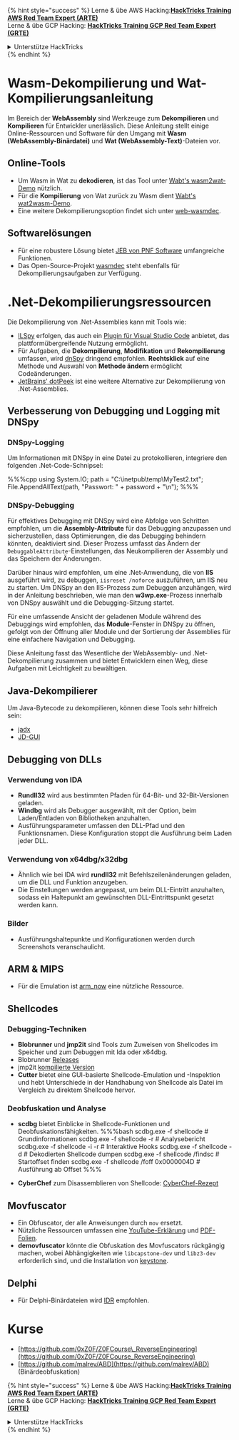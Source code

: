 {% hint style="success" %}
Lerne & übe AWS Hacking:<img src="/.gitbook/assets/arte.png" alt="" data-size="line">[**HackTricks Training AWS Red Team Expert (ARTE)**](https://training.hacktricks.xyz/courses/arte)<img src="/.gitbook/assets/arte.png" alt="" data-size="line">\
Lerne & übe GCP Hacking: <img src="/.gitbook/assets/grte.png" alt="" data-size="line">[**HackTricks Training GCP Red Team Expert (GRTE)**<img src="/.gitbook/assets/grte.png" alt="" data-size="line">](https://training.hacktricks.xyz/courses/grte)

<details>

<summary>Unterstütze HackTricks</summary>

* Überprüfe die [**Abonnementpläne**](https://github.com/sponsors/carlospolop)!
* **Tritt der** 💬 [**Discord-Gruppe**](https://discord.gg/hRep4RUj7f) oder der [**Telegram-Gruppe**](https://t.me/peass) bei oder **folge** uns auf **Twitter** 🐦 [**@hacktricks\_live**](https://twitter.com/hacktricks\_live)**.**
* **Teile Hacking-Tricks, indem du PRs zu den** [**HackTricks**](https://github.com/carlospolop/hacktricks) und [**HackTricks Cloud**](https://github.com/carlospolop/hacktricks-cloud) GitHub-Repos einreichst.

</details>
{% endhint %}

# Wasm-Dekompilierung und Wat-Kompilierungsanleitung

Im Bereich der **WebAssembly** sind Werkzeuge zum **Dekompilieren** und **Kompilieren** für Entwickler unerlässlich. Diese Anleitung stellt einige Online-Ressourcen und Software für den Umgang mit **Wasm (WebAssembly-Binärdatei)** und **Wat (WebAssembly-Text)**-Dateien vor.

## Online-Tools

- Um Wasm in Wat zu **dekodieren**, ist das Tool unter [Wabt's wasm2wat-Demo](https://webassembly.github.io/wabt/demo/wasm2wat/index.html) nützlich.
- Für die **Kompilierung** von Wat zurück zu Wasm dient [Wabt's wat2wasm-Demo](https://webassembly.github.io/wabt/demo/wat2wasm/).
- Eine weitere Dekompilierungsoption findet sich unter [web-wasmdec](https://wwwg.github.io/web-wasmdec/).

## Softwarelösungen

- Für eine robustere Lösung bietet [JEB von PNF Software](https://www.pnfsoftware.com/jeb/demo) umfangreiche Funktionen.
- Das Open-Source-Projekt [wasmdec](https://github.com/wwwg/wasmdec) steht ebenfalls für Dekompilierungsaufgaben zur Verfügung.

# .Net-Dekompilierungsressourcen

Die Dekompilierung von .Net-Assemblies kann mit Tools wie:

- [ILSpy](https://github.com/icsharpcode/ILSpy) erfolgen, das auch ein [Plugin für Visual Studio Code](https://github.com/icsharpcode/ilspy-vscode) anbietet, das plattformübergreifende Nutzung ermöglicht.
- Für Aufgaben, die **Dekompilierung**, **Modifikation** und **Rekompilierung** umfassen, wird [dnSpy](https://github.com/0xd4d/dnSpy/releases) dringend empfohlen. **Rechtsklick** auf eine Methode und Auswahl von **Methode ändern** ermöglicht Codeänderungen.
- [JetBrains' dotPeek](https://www.jetbrains.com/es-es/decompiler/) ist eine weitere Alternative zur Dekompilierung von .Net-Assemblies.

## Verbesserung von Debugging und Logging mit DNSpy

### DNSpy-Logging
Um Informationen mit DNSpy in eine Datei zu protokollieren, integriere den folgenden .Net-Code-Schnipsel:

%%%cpp
using System.IO;
path = "C:\\inetpub\\temp\\MyTest2.txt";
File.AppendAllText(path, "Passwort: " + password + "\n");
%%%

### DNSpy-Debugging
Für effektives Debugging mit DNSpy wird eine Abfolge von Schritten empfohlen, um die **Assembly-Attribute** für das Debugging anzupassen und sicherzustellen, dass Optimierungen, die das Debugging behindern könnten, deaktiviert sind. Dieser Prozess umfasst das Ändern der `DebuggableAttribute`-Einstellungen, das Neukompilieren der Assembly und das Speichern der Änderungen.

Darüber hinaus wird empfohlen, um eine .Net-Anwendung, die von **IIS** ausgeführt wird, zu debuggen, `iisreset /noforce` auszuführen, um IIS neu zu starten. Um DNSpy an den IIS-Prozess zum Debuggen anzuhängen, wird in der Anleitung beschrieben, wie man den **w3wp.exe**-Prozess innerhalb von DNSpy auswählt und die Debugging-Sitzung startet.

Für eine umfassende Ansicht der geladenen Module während des Debuggings wird empfohlen, das **Module**-Fenster in DNSpy zu öffnen, gefolgt von der Öffnung aller Module und der Sortierung der Assemblies für eine einfachere Navigation und Debugging.

Diese Anleitung fasst das Wesentliche der WebAssembly- und .Net-Dekompilierung zusammen und bietet Entwicklern einen Weg, diese Aufgaben mit Leichtigkeit zu bewältigen.

## **Java-Dekompilierer**
Um Java-Bytecode zu dekompilieren, können diese Tools sehr hilfreich sein:
- [jadx](https://github.com/skylot/jadx)
- [JD-GUI](https://github.com/java-decompiler/jd-gui/releases)

## **Debugging von DLLs**
### Verwendung von IDA
- **Rundll32** wird aus bestimmten Pfaden für 64-Bit- und 32-Bit-Versionen geladen.
- **Windbg** wird als Debugger ausgewählt, mit der Option, beim Laden/Entladen von Bibliotheken anzuhalten.
- Ausführungsparameter umfassen den DLL-Pfad und den Funktionsnamen. Diese Konfiguration stoppt die Ausführung beim Laden jeder DLL.

### Verwendung von x64dbg/x32dbg
- Ähnlich wie bei IDA wird **rundll32** mit Befehlszeilenänderungen geladen, um die DLL und Funktion anzugeben.
- Die Einstellungen werden angepasst, um beim DLL-Eintritt anzuhalten, sodass ein Haltepunkt am gewünschten DLL-Eintrittspunkt gesetzt werden kann.

### Bilder
- Ausführungshaltepunkte und Konfigurationen werden durch Screenshots veranschaulicht.

## **ARM & MIPS**
- Für die Emulation ist [arm_now](https://github.com/nongiach/arm_now) eine nützliche Ressource.

## **Shellcodes**
### Debugging-Techniken
- **Blobrunner** und **jmp2it** sind Tools zum Zuweisen von Shellcodes im Speicher und zum Debuggen mit Ida oder x64dbg.
- Blobrunner [Releases](https://github.com/OALabs/BlobRunner/releases/tag/v0.0.5)
- jmp2it [kompilierte Version](https://github.com/adamkramer/jmp2it/releases/)
- **Cutter** bietet eine GUI-basierte Shellcode-Emulation und -Inspektion und hebt Unterschiede in der Handhabung von Shellcode als Datei im Vergleich zu direktem Shellcode hervor.

### Deobfuskation und Analyse
- **scdbg** bietet Einblicke in Shellcode-Funktionen und Deobfuskationsfähigkeiten.
%%%bash
scdbg.exe -f shellcode # Grundinformationen
scdbg.exe -f shellcode -r # Analysebericht
scdbg.exe -f shellcode -i -r # Interaktive Hooks
scdbg.exe -f shellcode -d # Dekodierten Shellcode dumpen
scdbg.exe -f shellcode /findsc # Startoffset finden
scdbg.exe -f shellcode /foff 0x0000004D # Ausführung ab Offset
%%%

- **CyberChef** zum Disassemblieren von Shellcode: [CyberChef-Rezept](https://gchq.github.io/CyberChef/#recipe=To_Hex%28'Space',0%29Disassemble_x86%28'32','Full%20x86%20architecture',16,0,true,true%29)

## **Movfuscator**
- Ein Obfuscator, der alle Anweisungen durch `mov` ersetzt.
- Nützliche Ressourcen umfassen eine [YouTube-Erklärung](https://www.youtube.com/watch?v=2VF_wPkiBJY) und [PDF-Folien](https://github.com/xoreaxeaxeax/movfuscator/blob/master/slides/domas_2015_the_movfuscator.pdf).
- **demovfuscator** könnte die Obfuskation des Movfuscators rückgängig machen, wobei Abhängigkeiten wie `libcapstone-dev` und `libz3-dev` erforderlich sind, und die Installation von [keystone](https://github.com/keystone-engine/keystone/blob/master/docs/COMPILE-NIX.md).

## **Delphi**
- Für Delphi-Binärdateien wird [IDR](https://github.com/crypto2011/IDR) empfohlen.


# Kurse

* [https://github.com/0xZ0F/Z0FCourse\_ReverseEngineering](https://github.com/0xZ0F/Z0FCourse_ReverseEngineering)
* [https://github.com/malrev/ABD](https://github.com/malrev/ABD) \(Binärdeobfuskation\)



{% hint style="success" %}
Lerne & übe AWS Hacking:<img src="/.gitbook/assets/arte.png" alt="" data-size="line">[**HackTricks Training AWS Red Team Expert (ARTE)**](https://training.hacktricks.xyz/courses/arte)<img src="/.gitbook/assets/arte.png" alt="" data-size="line">\
Lerne & übe GCP Hacking: <img src="/.gitbook/assets/grte.png" alt="" data-size="line">[**HackTricks Training GCP Red Team Expert (GRTE)**<img src="/.gitbook/assets/grte.png" alt="" data-size="line">](https://training.hacktricks.xyz/courses/grte)

<details>

<summary>Unterstütze HackTricks</summary>

* Überprüfe die [**Abonnementpläne**](https://github.com/sponsors/carlospolop)!
* **Tritt der** 💬 [**Discord-Gruppe**](https://discord.gg/hRep4RUj7f) oder der [**Telegram-Gruppe**](https://t.me/peass) bei oder **folge** uns auf **Twitter** 🐦 [**@hacktricks\_live**](https://twitter.com/hacktricks\_live)**.**
* **Teile Hacking-Tricks, indem du PRs zu den** [**HackTricks**](https://github.com/carlospolop/hacktricks) und [**HackTricks Cloud**](https://github.com/carlospolop/hacktricks-cloud) GitHub-Repos einreichst.

</details>
{% endhint %}
